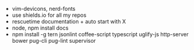 * vim-devicons, nerd-fonts
* use shields.io for all my repos
* rescuetime documentation + auto start with X
* node, npm install docs
* npm install -g tern jsonlint coffee-script typescript uglify-js http-server bower pug-cli pug-lint supervisor
